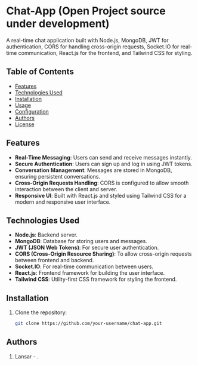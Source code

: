 # Chat-App (Open Project source under development)

A real-time chat application built with Node.js, MongoDB, JWT for authentication, CORS for handling cross-origin requests, Socket.IO for real-time communication, React.js for the frontend, and Tailwind CSS for styling.

## Table of Contents
- [Features](#features)
- [Technologies Used](#technologies-used)
- [Installation](#installation)
- [Usage](#usage)
- [Configuration](#configuration)
- [Authors](#authors)
- [License](#license)

## Features
- **Real-Time Messaging**: Users can send and receive messages instantly.
- **Secure Authentication**: Users can sign up and log in using JWT tokens.
- **Conversation Management**: Messages are stored in MongoDB, ensuring persistent conversations.
- **Cross-Origin Requests Handling**: CORS is configured to allow smooth interaction between the client and server.
- **Responsive UI**: Built with React.js and styled using Tailwind CSS for a modern and responsive user interface.

## Technologies Used
- **Node.js**: Backend server.
- **MongoDB**: Database for storing users and messages.
- **JWT (JSON Web Tokens)**: For secure user authentication.
- **CORS (Cross-Origin Resource Sharing)**: To allow cross-origin requests between frontend and backend.
- **Socket.IO**: For real-time communication between users.
- **React.js**: Frontend framework for building the user interface.
- **Tailwind CSS**: Utility-first CSS framework for styling the frontend.

## Installation
1. Clone the repository:
   ```bash
   git clone https://github.com/your-username/chat-app.git
## Authors
1. Lansar - .
